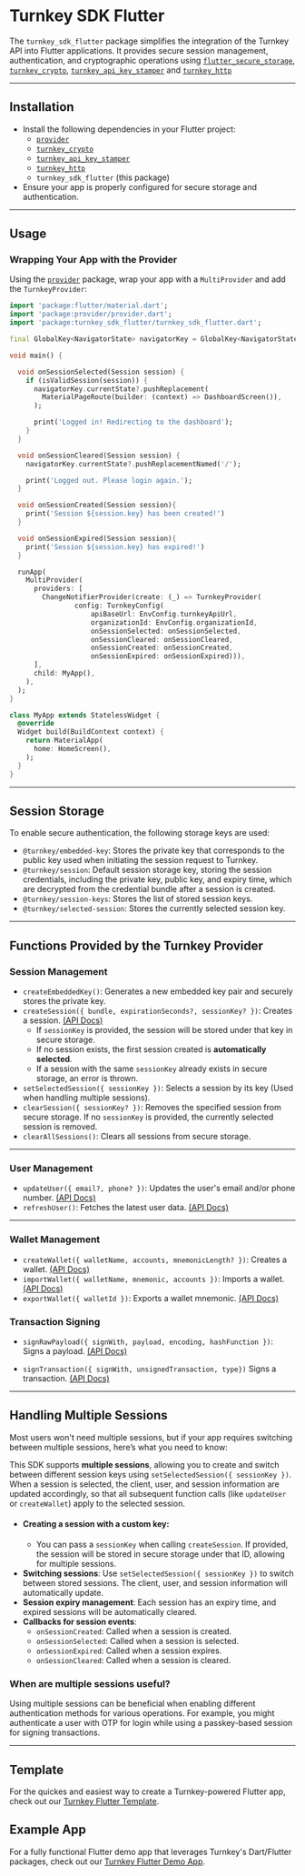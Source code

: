 # Turnkey SDK Flutter

The `turnkey_sdk_flutter` package simplifies the integration of the Turnkey API into Flutter applications. It provides secure session management, authentication, and cryptographic operations using [`flutter_secure_storage`](https://pub.dev/packages/flutter_secure_storage), [`turnkey_crypto`](../crypto/), [`turnkey_api_key_stamper`](../api-key-stamper/) and [`turnkey_http`](../http/)

---

## **Installation**

- Install the following dependencies in your Flutter project:
  - [`provider`](https://pub.dev/packages/provider)
  - [`turnkey_crypto`](../crypto/)
  - [`turnkey_api_key_stamper`](../api-key-stamper/)
  - [`turnkey_http`](../http/)
  - `turnkey_sdk_flutter` (this package)
- Ensure your app is properly configured for secure storage and authentication.

---

## **Usage**

### **Wrapping Your App with the Provider**

Using the [`provider`](https://pub.dev/packages/provider) package, wrap your app with a `MultiProvider` and add the `TurnkeyProvider`:

```dart
import 'package:flutter/material.dart';
import 'package:provider/provider.dart';
import 'package:turnkey_sdk_flutter/turnkey_sdk_flutter.dart';

final GlobalKey<NavigatorState> navigatorKey = GlobalKey<NavigatorState>();

void main() {

  void onSessionSelected(Session session) {
    if (isValidSession(session)) {
      navigatorKey.currentState?.pushReplacement(
        MaterialPageRoute(builder: (context) => DashboardScreen()),
      );

      print('Logged in! Redirecting to the dashboard');
    }
  }

  void onSessionCleared(Session session) {
    navigatorKey.currentState?.pushReplacementNamed('/');

    print('Logged out. Please login again.');
  }

  void onSessionCreated(Session session){
    print('Session ${session.key} has been created!')
  }

  void onSessionExpired(Session session){
    print('Session ${session.key} has expired!')
  }

  runApp(
    MultiProvider(
      providers: [
        ChangeNotifierProvider(create: (_) => TurnkeyProvider(
                config: TurnkeyConfig(
                    apiBaseUrl: EnvConfig.turnkeyApiUrl,
                    organizationId: EnvConfig.organizationId,
                    onSessionSelected: onSessionSelected,
                    onSessionCleared: onSessionCleared,
                    onSessionCreated: onSessionCreated,
                    onSessionExpired: onSessionExpired))),
      ],
      child: MyApp(),
    ),
  );
}

class MyApp extends StatelessWidget {
  @override
  Widget build(BuildContext context) {
    return MaterialApp(
      home: HomeScreen(),
    );
  }
}
```

---

## **Session Storage**

To enable secure authentication, the following storage keys are used:

- `@turnkey/embedded-key`: Stores the private key that corresponds to the public key used when initiating the session request to Turnkey.
- `@turnkey/session`: Default session storage key, storing the session credentials, including the private key, public key, and expiry time, which are decrypted from the credential bundle after a session is created.
- `@turnkey/session-keys`: Stores the list of stored session keys.
- `@turnkey/selected-session`: Stores the currently selected session key.

---

## **Functions Provided by the Turnkey Provider**

### **Session Management**

- `createEmbeddedKey()`: Generates a new embedded key pair and securely stores the private key.
- `createSession({ bundle, expirationSeconds?, sessionKey? })`: Creates a session. [(API Docs)](https://docs.turnkey.com/api#tag/Sessions/operation/CreateReadWriteSession)
  - If `sessionKey` is provided, the session will be stored under that key in secure storage.
  - If no session exists, the first session created is **automatically selected**.
  - If a session with the same `sessionKey` already exists in secure storage, an error is thrown.
- `setSelectedSession({ sessionKey })`: Selects a session by its key (Used when handling multiple sessions).
- `clearSession({ sessionKey? })`: Removes the specified session from secure storage. If no `sessionKey` is provided, the currently selected session is removed.
- `clearAllSessions()`: Clears all sessions from secure storage.

---

### **User Management**

- `updateUser({ email?, phone? })`: Updates the user's email and/or phone number. [(API Docs)](https://docs.turnkey.com/api#tag/Users/operation/UpdateUser)
- `refreshUser()`: Fetches the latest user data. [(API Docs)](https://docs.turnkey.com/api#tag/Sessions)

---

### **Wallet Management**

- `createWallet({ walletName, accounts, mnemonicLength? })`: Creates a wallet. [(API Docs)](https://docs.turnkey.com/api#tag/Wallets/operation/CreateWallet)
- `importWallet({ walletName, mnemonic, accounts })`: Imports a wallet. [(API Docs)](https://docs.turnkey.com/api#tag/Wallets/operation/ImportWallet)
- `exportWallet({ walletId })`: Exports a wallet mnemonic. [(API Docs)](https://docs.turnkey.com/api#tag/Wallets/operation/ExportWallet)

### **Transaction Signing**

- `signRawPayload({ signWith, payload, encoding, hashFunction })`: Signs a payload. [(API Docs)](https://docs.turnkey.com/api#tag/Signing/operation/SignRawPayload)

- `signTransaction({ signWith, unsignedTransaction, type})` Signs a transaction. [(API Docs)](https://docs.turnkey.com/api#tag/Signing/operation/SignTransaction)

---

## **Handling Multiple Sessions**

Most users won't need multiple sessions, but if your app requires switching between multiple sessions, here’s what you need to know:

This SDK supports **multiple sessions**, allowing you to create and switch between different session keys using `setSelectedSession({ sessionKey })`. When a session is selected, the client, user, and session information are updated accordingly, so that all subsequent function calls (like `updateUser` or `createWallet`) apply to the selected session.

- #### Creating a session with a custom key:
  - You can pass a `sessionKey` when calling `createSession`. If provided, the session will be stored in secure storage under that ID, allowing for multiple sessions.
- **Switching sessions**: Use `setSelectedSession({ sessionKey })` to switch between stored sessions. The client, user, and session information will automatically update.
- **Session expiry management**: Each session has an expiry time, and expired sessions will be automatically cleared.
- **Callbacks for session events**:
  - `onSessionCreated`: Called when a session is created.
  - `onSessionSelected`: Called when a session is selected.
  - `onSessionExpired`: Called when a session expires.
  - `onSessionCleared`: Called when a session is cleared.

### When are multiple sessions useful?

Using multiple sessions can be beneficial when enabling different authentication methods for various operations. For example, you might authenticate a user with OTP for login while using a passkey-based session for signing transactions.

---

## Template

For the quickes and easiest way to create a Turnkey-powered Flutter app, check out our [Turnkey Flutter Template](https://github.com/tkhq/flutter_template/).

## Example App

For a fully functional Flutter demo app that leverages Turnkey's Dart/Flutter packages, check out our [Turnkey Flutter Demo App](./examples/flutter-demo-app).
